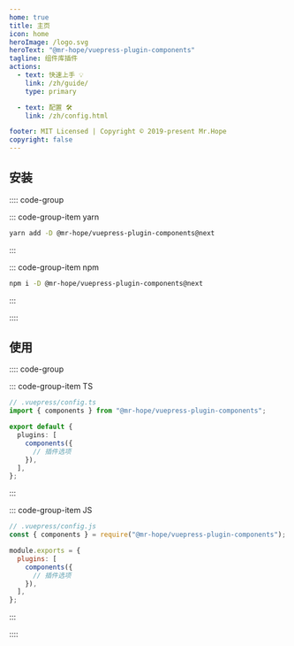 ```yaml
---
home: true
title: 主页
icon: home
heroImage: /logo.svg
heroText: "@mr-hope/vuepress-plugin-components"
tagline: 组件库插件
actions:
  - text: 快速上手 💡
    link: /zh/guide/
    type: primary

  - text: 配置 🛠
    link: /zh/config.html

footer: MIT Licensed | Copyright © 2019-present Mr.Hope
copyright: false
---
```


## 安装

:::: code-group

::: code-group-item yarn

```bash
yarn add -D @mr-hope/vuepress-plugin-components@next
```

:::

::: code-group-item npm

```bash
npm i -D @mr-hope/vuepress-plugin-components@next
```

:::

::::

## 使用

:::: code-group

::: code-group-item TS

```ts
// .vuepress/config.ts
import { components } from "@mr-hope/vuepress-plugin-components";

export default {
  plugins: [
    components({
      // 插件选项
    }),
  ],
};
```

:::

::: code-group-item JS

```js
// .vuepress/config.js
const { components } = require("@mr-hope/vuepress-plugin-components");

module.exports = {
  plugins: [
    components({
      // 插件选项
    }),
  ],
};
```

:::

::::
